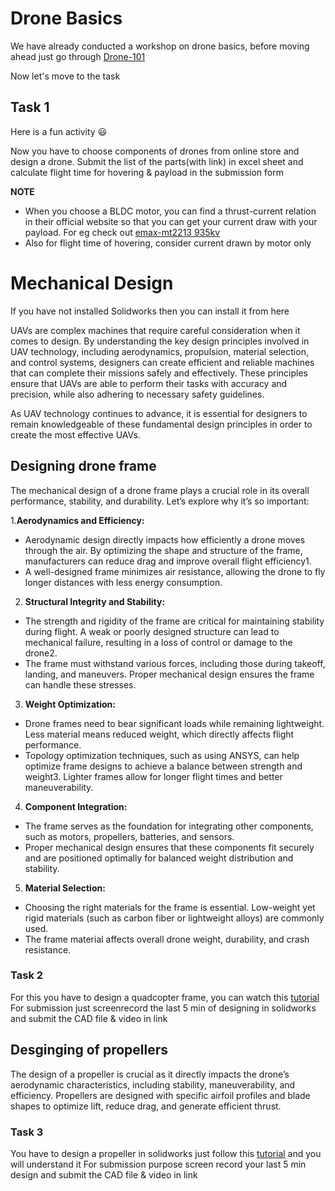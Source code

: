 # Drone Basics 
We have already conducted a workshop on drone basics, before moving ahead just go through [Drone-101](https://github.com/Bhaveshmeghwal21/Drone-101/tree/main)

Now let's move to the task 
## Task 1
Here is a fun activity 😃

Now you have to choose components of drones from online store and design a drone. Submit the list of the parts(with link) in excel sheet and calculate flight time for hovering & payload in the submission form

**NOTE** 
- When you choose a BLDC motor, you can find a thrust-current relation in their official website so that you can get your current draw with your payload. For eg check out [emax-mt2213 935kv](https://emaxmodel.com/products/emax-mt2213-935kv-multicopter-brushless-motor)
- Also for flight time of hovering, consider current drawn by motor only



# Mechanical Design
If you have not installed Solidworks then you can install it from here

UAVs are complex machines that require careful consideration when it comes to design. By understanding the key design principles involved in UAV technology, including aerodynamics, propulsion, material selection, and control systems, designers can create efficient and reliable machines that can complete their missions safely and effectively. These principles ensure that UAVs are able to perform their tasks with accuracy and precision, while also adhering to necessary safety guidelines.

As UAV technology continues to advance, it is essential for designers to remain knowledgeable of these fundamental design principles in order to create the most effective UAVs.

## Designing drone frame
The mechanical design of a drone frame plays a crucial role in its overall performance, stability, and durability. Let’s explore why it’s so important:

1.**Aerodynamics and Efficiency:**
- Aerodynamic design directly impacts how efficiently a drone moves through the air. By optimizing the shape and structure of the frame, manufacturers can reduce drag and improve overall flight efficiency1.
- A well-designed frame minimizes air resistance, allowing the drone to fly longer distances with less energy consumption.

2. **Structural Integrity and Stability:**
- The strength and rigidity of the frame are critical for maintaining stability during flight. A weak or poorly designed structure can lead to mechanical failure, resulting in a loss of control or damage to the drone2.
- The frame must withstand various forces, including those during takeoff, landing, and maneuvers. Proper mechanical design ensures the frame can handle these stresses.

3. **Weight Optimization:**
- Drone frames need to bear significant loads while remaining lightweight. Less material means reduced weight, which directly affects flight performance.
- Topology optimization techniques, such as using ANSYS, can help optimize frame designs to achieve a balance between strength and weight3. Lighter frames allow for longer flight times and better maneuverability.

4. **Component Integration:**
- The frame serves as the foundation for integrating other components, such as motors, propellers, batteries, and sensors.
- Proper mechanical design ensures that these components fit securely and are positioned optimally for balanced weight distribution and stability.

5. **Material Selection:**
- Choosing the right materials for the frame is essential. Low-weight yet rigid materials (such as carbon fiber or lightweight alloys) are commonly used.
- The frame material affects overall drone weight, durability, and crash resistance.


### Task 2 
For this you have to design a quadcopter frame, you can watch this [tutorial](https://youtu.be/SU8QDIEdPk0?si=UEd9ODGdl9sptwxL)
For submission just screenrecord the last 5 min of designing in solidworks and submit the CAD file & video in link

## Desginging of propellers
The design of a propeller is crucial as it directly impacts the drone’s aerodynamic characteristics, including stability, maneuverability, and efficiency. Propellers are designed with specific airfoil profiles and blade shapes to optimize lift, reduce drag, and generate efficient thrust.


### Task 3 
You have to design a propeller in solidworks just follow this [tutorial](https://youtu.be/SU8QDIEdPk0?si=UEd9ODGdl9sptwxL) and you will understand it 
For submission purpose screen record your last 5 min design and submit the CAD file & video in link

